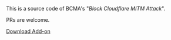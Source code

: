This is a source code of BCMA's "*Block Cloudflare MITM Attack*".

PRs are welcome.

[Download Add-on](../bcma.crx)